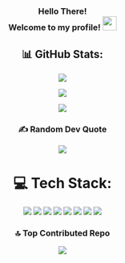 <h3 align="center">
  Hello There! <br>
  Welcome to my profile!
  <img src="https://media.giphy.com/media/hvRJCLFzcasrR4ia7z/giphy.gif" width="28">
</h3>

<h2 align="center">📊 GitHub Stats:</h2>

<p align="center">
  <img src="https://nirzak-streak-stats.vercel.app/?user=pknelson01&theme=tokyonight&hide_border=false" />
</p>

<p align="center">
  <img src="https://github-readme-stats.vercel.app/api?username=pknelson01&theme=tokyonight&hide_border=false&include_all_commits=true&count_private=true" />
</p> 

<p align="center">
  <img src="https://github-readme-stats.vercel.app/api/top-langs/?username=pknelson01&theme=tokyonight&hide_border=false&include_all_commits=true&count_private=true&layout=compact" />
</p>


<h3 align="center">✍️ Random Dev Quote</h3>

<p align="center">
  <img src="https://quotes-github-readme.vercel.app/api?type=horizontal&theme=tokyonight" />
</p>

<h1 align="center">💻 Tech Stack:</h1>

<p align="center">
  <img src="https://img.shields.io/badge/c++-%2300599C.svg?style=for-the-badge&logo=c%2B%2B&logoColor=white" />
  <img src="https://img.shields.io/badge/html5-%23E34F26.svg?style=for-the-badge&logo=html5&logoColor=white" />
  <img src="https://img.shields.io/badge/javascript-%23323330.svg?style=for-the-badge&logo=javascript&logoColor=%23F7DF1E" />
  <img src="https://img.shields.io/badge/python-3670A0?style=for-the-badge&logo=python&logoColor=ffdd54" />
  <img src="https://img.shields.io/badge/PowerShell-%235391FE.svg?style=for-the-badge&logo=powershell&logoColor=white" />
  <img src="https://img.shields.io/badge/mysql-4479A1.svg?style=for-the-badge&logo=mysql&logoColor=white" />
  <img src="https://img.shields.io/badge/AWS-%23FF9900.svg?style=for-the-badge&logo=amazon-aws&logoColor=white" />
  <img src="https://img.shields.io/badge/MongoDB-%234ea94b.svg?style=for-the-badge&logo=mongodb&logoColor=white" />
</p>

<h3 align="center">🔝 Top Contributed Repo</h3>

<p align="center">
  <img src="https://github-contributor-stats.vercel.app/api?username=pknelson01&limit=5&theme=tokyonight&combine_all_yearly_contributions=true" />
</p>

